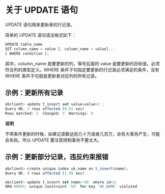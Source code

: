 关于 UPDATE 语句 
=================================



UPDATE 语句用来更新表的行记录。

简单的 UPDATE 语句语法格式如下：

```javascript
UPDATE table_name
SET column_name = value [, column_name = value]...
[ WHERE condition ];
```



其中，column_name 是要更新的列，等号后面的 value 是要更新的目标值，必须符合列的类型定义。WHERE 条件子句指定要更新的行记录必须满足的条件，没有 WHERE 条件子句就是更新表对应列的所有记录。

示例：更新所有记录 
------------------

```javascript
obclient> update t_insert set value=value+1 ;
Query OK, 3 rows affected (0.01 sec)
Rows matched: 3  Changed: 3  Warnings: 0
```


**说明**



不带条件更新的时候，如果记录数达到几十万或者几百万，会有大事务产生，可能会失败。所以 UPDATE 要注意控制事务不要太大。

示例：更新部分记录，违反约束报错 
-------------------------

```javascript
obclient> create unique index uk_name on t_insert(name);
Query OK, 0 rows affected (1.99 sec)

obclient> update t_insert set name='US' where id=3;
ORA-00001: unique constraint 'US' for key 'UK_NAME' violated
```



